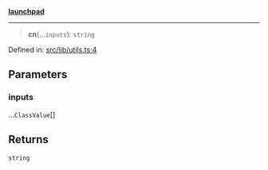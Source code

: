 [**launchpad**](index.md)

***

> **cn**(...`inputs`): `string`

Defined in: [src/lib/utils.ts:4](https://github.com/victorbratov/launchpad/blob/35b0965dd86b05a55a9206d809917613bd599c25/src/lib/utils.ts#L4)

## Parameters

### inputs

...`ClassValue`[]

## Returns

`string`
